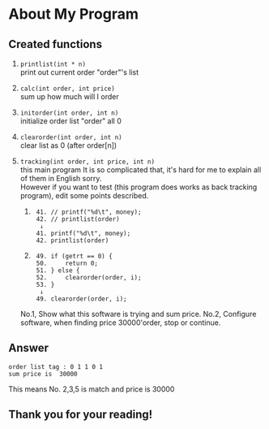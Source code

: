 # About My Program
## Created functions
1. `printlist(int * n)`  
    print out current order "order"'s list  
 
2. `calc(int order, int price)`  
    sum up how much will I order

3. `initorder(int order, int n)`  
    initialize order list "order" all 0
4. `clearorder(int order, int n)`  
    clear list as 0 (after order[n])
5. `tracking(int order, int price, int n)`  
    this main program
    It is so complicated that, it's hard for me to explain all of them in English sorry.  
    However if you want to test (this program does works as back tracking program), edit some points described.  
    1. ``` Line. 41
        41. // printf("%d\t", money);
        42. // printlist(order)
         ↓
        41. printf("%d\t", money);
        42. printlist(order)
        ```
    2. ``` Around Line. 49
        49. if (getrt == 0) {
        50.     return 0;
        51. } else {
        52.     clearorder(order, i);
        53. }
         ↓
        49. clearorder(order, i);
        ```
    No.1, Show what this software is trying and sum price.
    No.2, Configure software, when finding price 30000'order, stop or continue.

## Answer
```
order list tag : 0 1 1 0 1 
sum price is  30000
```
This means No. 2,3,5 is match and price is 30000  


## Thank you for your reading!